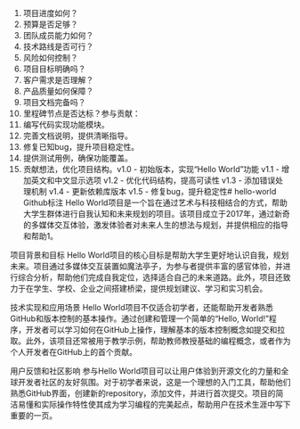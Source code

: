 1. 项目进度如何？
2. 预算是否足够？
3. 团队成员能力如何？
4. 技术路线是否可行？
5. 风险如何控制？
6. 项目目标明确吗？
7. 客户需求是否理解？
8. 产品质量如何保障？
9. 项目文档完备吗？
10. 里程碑节点是否达标？参与贡献：
1. 编写代码实现功能模块。
2. 完善文档说明，提供清晰指导。
3. 修复已知bug，提升项目稳定性。
4. 提供测试用例，确保功能覆盖。
5. 贡献想法，优化项目结构。v1.0 - 初始版本，实现“Hello World”功能
v1.1 - 增加英文和中文显示选项
v1.2 - 优化代码结构，提高可读性
v1.3 - 添加错误处理机制
v1.4 - 更新依赖库版本
v1.5 - 修复bug，提升稳定性# hello-world
Github标注
‌Hello World项目‌是一个旨在通过艺术与科技相结合的方式，帮助大学生群体进行自我认知和未来规划的项目。该项目成立于2017年，通过新奇的多媒体交互体验，激发体验者对未来人生的想法与规划，并提供相应的指导和帮助‌1。

项目背景和目标
Hello World项目的核心目标是帮助大学生更好地认识自我，规划未来。项目通过多媒体交互装置如魔法亭子，为参与者提供丰富的感官体验，并进行综合分析，帮助他们完成自我定位，选择适合自己的未来道路‌。此外，项目还致力于在学生、学校、企业之间搭建桥梁，提供规划建议、学习和实习机会‌。

技术实现和应用场景
Hello World项目不仅适合初学者，还能帮助开发者熟悉GitHub和版本控制的基本操作。通过创建和管理一个简单的“Hello, World!”程序，开发者可以学习如何在GitHub上操作，理解基本的版本控制概念如提交和拉取‌。此外，该项目还常被用于教学示例，帮助教师教授基础的编程概念，或者作为个人开发者在GitHub上的首个贡献‌。

用户反馈和社区影响
参与Hello World项目可以让用户体验到开源文化的力量和全球开发者社区的友好氛围。对于初学者来说，这是一个理想的入门工具，帮助他们熟悉GitHub界面，创建新的repository，添加文件，并进行首次提交‌。项目的简洁易懂和实际操作特性使其成为学习编程的完美起点，帮助用户在技术生涯中写下重要的一页‌。
